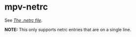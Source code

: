 # mpv-netrc

See _[The .netrc file](https://www.gnu.org/software/inetutils/manual/html_node/The-_002enetrc-file.html)_.

**NOTE:** This only supports netrc entries that are on a single line.
